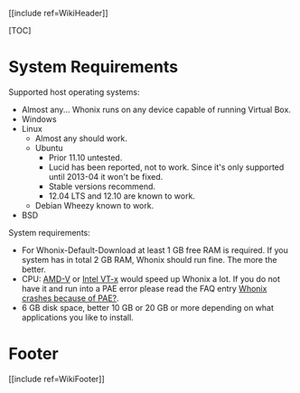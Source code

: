 [[include ref=WikiHeader]]

[TOC]

# System Requirements #
Supported host operating systems:

* Almost any... Whonix runs on any device capable of running Virtual Box.
* Windows
* Linux
    * Almost any should work.
    * Ubuntu
        * Prior 11.10 untested.
        * Lucid has been reported, not to work. Since it's only supported until 2013-04 it won't be fixed.
        * Stable versions recommend.
        * 12.04 LTS and 12.10 are known to work.
    * Debian Wheezy known to work.
* BSD

System requirements:

* For Whonix-Default-Download at least 1 GB free RAM is required. If you system has in total 2 GB RAM, Whonix should run fine. The more the better.
* CPU: [AMD-V](https://en.wikipedia.org/wiki/X86_virtualization#AMD_virtualization_.28AMD-V.29) or [Intel VT-x](https://en.wikipedia.org/wiki/X86_virtualization#Intel_virtualization_.28VT-x.29) would speed up Whonix a lot. If you do not have it and run into a PAE error please read the FAQ entry [Whonix crashes because of PAE?](https://sourceforge.net/p/whonix/wiki/FAQ/#whonix-crashes-because-of-pae).
* 6 GB disk space, better 10 GB or 20 GB or more depending on what applications you like to install.

# Footer #
[[include ref=WikiFooter]]